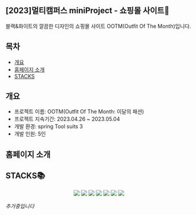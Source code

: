 ## [2023]멀티캠퍼스 miniProject - 쇼핑몰 사이트:shirt:

블랙&화이트의 깔끔한 디자인의 쇼핑몰 사이트 OOTM(Outfit Of The Month)입니다.

## 목차
- [개요](#개요)
- [홈페이지 소개](#홈페이지-소개)
- [STACKS](#stacks)

## 개요

- 프로젝트 이름: OOTM(Outfit Of The Month: 이달의 패션)
- 프로젝트 지속기간: 2023.04.26 ~ 2023.05.04
- 개발 환경: spring Tool suits 3
- 개발 인원: 5인

## 홈페이지 소개

## STACKS📚
<div align="center"><img src="https://img.shields.io/badge/spring-6DB33F?style=for-the-badge&logo=spring&logoColor=white"> <img src="https://img.shields.io/badge/java-007396?style=for-the-badge&logo=java&logoColor=white"> <img src="https://img.shields.io/badge/html5-E34F26?style=for-the-badge&logo=html5&logoColor=white"> <img src="https://img.shields.io/badge/css-1572B6?style=for-the-badge&logo=css3&logoColor=white"> <img src="https://img.shields.io/badge/javascript-F7DF1E?style=for-the-badge&logo=javascript&logoColor=black"> <img src="https://img.shields.io/badge/mysql-4479A1?style=for-the-badge&logo=mysql&logoColor=white"> <img src="https://img.shields.io/badge/jsp-007396?style=for-the-badge&logo=java&logoColor=white"></div>

*추가중입니다*
